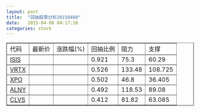 ```yaml
---
layout: post
title:  "回抽股票分析20150408"
date:   2015-04-08 04:17:56
categories: stock
---
```

<script type="text/javascript">
var stockList = []
stockList.push('gb_isis');
stockList.push('gb_vrtx');
stockList.push('gb_xpo');
stockList.push('gb_alny');
stockList.push('gb_clvs');
</script>
<table border="1">
 <tr>
 <td>代码</td>
 <td>最新价</td>
 <td>涨跌幅(%)</td>
 <td>回抽比例</td>
 <td>阻力</td>
 <td>支撑</td>
</tr>
  <tr id="isis">
  <td><a href="http://stock.finance.sina.com.cn/usstock/quotes/ISIS.html" target="_blank">ISIS</a></td><td></td><td></td><td>0.921</td><td>75.3</td><td>60.29</td></tr>
  <tr id="vrtx">
  <td><a href="http://stock.finance.sina.com.cn/usstock/quotes/VRTX.html" target="_blank">VRTX</a></td><td></td><td></td><td>0.526</td><td>133.48</td><td>108.725</td></tr>
  <tr id="xpo">
  <td><a href="http://stock.finance.sina.com.cn/usstock/quotes/XPO.html" target="_blank">XPO</a></td><td></td><td></td><td>0.502</td><td>46.8</td><td>36.405</td></tr>
  <tr id="alny">
  <td><a href="http://stock.finance.sina.com.cn/usstock/quotes/ALNY.html" target="_blank">ALNY</a></td><td></td><td></td><td>0.492</td><td>118.53</td><td>89.08</td></tr>
  <tr id="clvs">
  <td><a href="http://stock.finance.sina.com.cn/usstock/quotes/CLVS.html" target="_blank">CLVS</a></td><td></td><td></td><td>0.412</td><td>81.82</td><td>63.085</td></tr>
</table>
